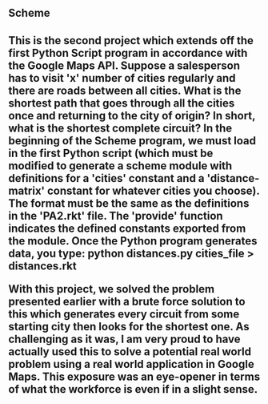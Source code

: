 <h2>Scheme<h2>

<p>This is the second project which extends off the first Python Script program in accordance with the Google Maps API. Suppose a salesperson has to visit 'x' number of cities regularly and there are roads between all cities. What is the shortest path that goes through all the cities once and returning to the city of origin? In short, what is the shortest complete circuit? In the beginning of the Scheme program, we must load in the first Python script (which must be modified to generate a scheme module with definitions for a 'cities' constant and a 'distance-matrix' constant for whatever cities you choose). The format must be the same as the definitions in the 'PA2.rkt' file. The 'provide' function indicates the defined constants exported from the module. Once the Python program generates data, you type: python distances.py cities_file > distances.rkt

With this project, we solved the problem presented earlier with a brute force solution to this which generates every circuit from some starting city then looks for the shortest one. As challenging as it was, I am very proud to have actually used this to solve a potential real world problem using a real world application in Google Maps. This exposure was an eye-opener in terms of what the workforce is even if in a slight sense.<p>